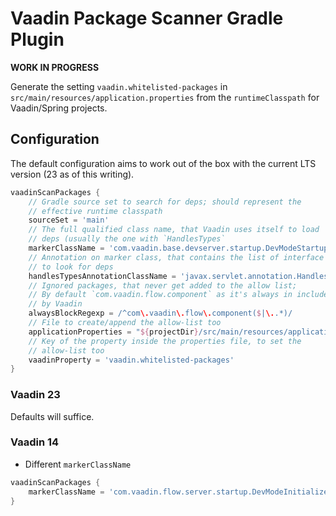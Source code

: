 # Vaadin Package Scanner Gradle Plugin

**WORK IN PROGRESS**

Generate the setting `vaadin.whitelisted-packages` in
`src/main/resources/application.properties` from the `runtimeClasspath`
for Vaadin/Spring projects.

## Configuration

The default configuration aims to work out of the box with the current LTS version (23 as of this writing).

```groovy
vaadinScanPackages {
    // Gradle source set to search for deps; should represent the
    // effective runtime classpath
    sourceSet = 'main'
    // The full qualified class name, that Vaadin uses itself to load
    // deps (usually the one with `HandlesTypes`
    markerClassName = 'com.vaadin.base.devserver.startup.DevModeStartupListener'
    // Annotation on marker class, that contains the list of interface
    // to look for deps
    handlesTypesAnnotationClassName = 'javax.servlet.annotation.HandlesTypes'
    // Ignored packages, that never get added to the allow list;
    // By default `com.vaadin.flow.component` as it's always in included
    // by Vaadin
    alwaysBlockRegexp = /^com\.vaadin\.flow\.component($|\..*)/
    // File to create/append the allow-list too
    applicationProperties = "${projectDir}/src/main/resources/application.properties"
    // Key of the property inside the properties file, to set the
    // allow-list too
    vaadinProperty = 'vaadin.whitelisted-packages'
}
```

### Vaadin 23

Defaults will suffice.

### Vaadin 14

- Different `markerClassName`

```groovy
vaadinScanPackages {
    markerClassName = 'com.vaadin.flow.server.startup.DevModeInitializer'
}
```
